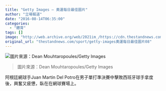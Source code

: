 ```yaml
---
title: "Getty Images — 奧運每日最佳圖片"
author: "立場報道"
date: "2016-08-14T06:35:00"
categories:
  - "體育"
tags: []
image: "http://web.archive.org/web/2021im_/https://cdn.thestandnews.com/media/photos/cache/r_IMoyO_1200x0.PNG"
original_url: "thestandnews.com/sport/getty-images奧運每日最佳圖片08"
---
```

![圖片來源：Dean Mouhtaropoules/Getty Images](http://web.archive.org/web/2021im_/https://cdn.thestandnews.com/media/photos/cache/r_IMoyO_1200x0.PNG)

> 圖片來源：Dean Mouhtaropoules/Getty Images

阿根廷網球手Juan Martin Del Potro在男子單打準決賽中擊敗西班牙球手拿度後，興奮又疲憊，臥在在網球賽場上。